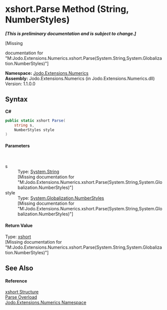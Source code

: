 # xshort.Parse Method (String, NumberStyles)
 _**\[This is preliminary documentation and is subject to change.\]**_

\[Missing <summary> documentation for "M:Jodo.Extensions.Numerics.xshort.Parse(System.String,System.Globalization.NumberStyles)"\]

**Namespace:**&nbsp;<a href="N_Jodo_Extensions_Numerics">Jodo.Extensions.Numerics</a><br />**Assembly:**&nbsp;Jodo.Extensions.Numerics (in Jodo.Extensions.Numerics.dll) Version: 1.1.0.0

## Syntax

**C#**<br />
``` C#
public static xshort Parse(
	string s,
	NumberStyles style
)
```


#### Parameters
&nbsp;<dl><dt>s</dt><dd>Type: <a href="https://docs.microsoft.com/dotnet/api/system.string" target="_blank" rel="noopener noreferrer">System.String</a><br />\[Missing <param name="s"/> documentation for "M:Jodo.Extensions.Numerics.xshort.Parse(System.String,System.Globalization.NumberStyles)"\]</dd><dt>style</dt><dd>Type: <a href="https://docs.microsoft.com/dotnet/api/system.globalization.numberstyles" target="_blank" rel="noopener noreferrer">System.Globalization.NumberStyles</a><br />\[Missing <param name="style"/> documentation for "M:Jodo.Extensions.Numerics.xshort.Parse(System.String,System.Globalization.NumberStyles)"\]</dd></dl>

#### Return Value
Type: <a href="T_Jodo_Extensions_Numerics_xshort">xshort</a><br />\[Missing <returns> documentation for "M:Jodo.Extensions.Numerics.xshort.Parse(System.String,System.Globalization.NumberStyles)"\]

## See Also


#### Reference
<a href="T_Jodo_Extensions_Numerics_xshort">xshort Structure</a><br /><a href="Overload_Jodo_Extensions_Numerics_xshort_Parse">Parse Overload</a><br /><a href="N_Jodo_Extensions_Numerics">Jodo.Extensions.Numerics Namespace</a><br />
